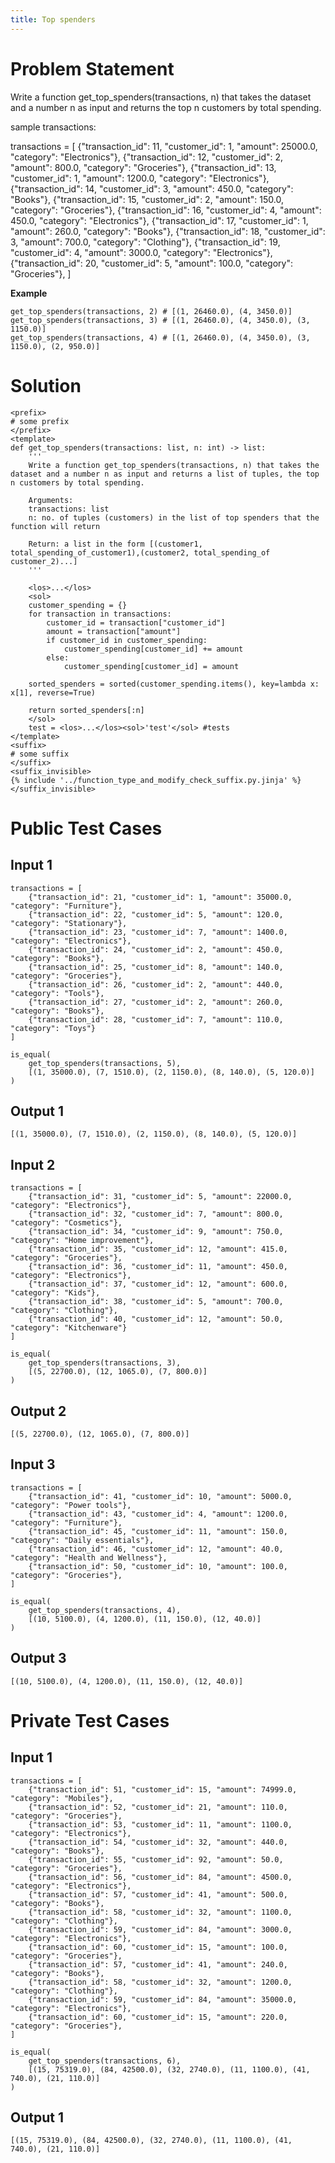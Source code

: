 ```yaml
---
title: Top spenders
---
```


# Problem Statement

Write a function get_top_spenders(transactions, n) that takes the dataset and a number n as input and returns the top n customers by total spending.

sample transactions:

transactions = [
    {"transaction_id": 11, "customer_id": 1, "amount": 25000.0, "category": "Electronics"},
    {"transaction_id": 12, "customer_id": 2, "amount": 800.0, "category": "Groceries"},
    {"transaction_id": 13, "customer_id": 1, "amount": 1200.0, "category": "Electronics"},
    {"transaction_id": 14, "customer_id": 3, "amount": 450.0, "category": "Books"},
    {"transaction_id": 15, "customer_id": 2, "amount": 150.0, "category": "Groceries"},
    {"transaction_id": 16, "customer_id": 4, "amount": 450.0, "category": "Electronics"},
    {"transaction_id": 17, "customer_id": 1, "amount": 260.0, "category": "Books"},
    {"transaction_id": 18, "customer_id": 3, "amount": 700.0, "category": "Clothing"},
    {"transaction_id": 19, "customer_id": 4, "amount": 3000.0, "category": "Electronics"},
    {"transaction_id": 20, "customer_id": 5, "amount": 100.0, "category": "Groceries"},
]


**Example**
```py3
get_top_spenders(transactions, 2) # [(1, 26460.0), (4, 3450.0)]
get_top_spenders(transactions, 3) # [(1, 26460.0), (4, 3450.0), (3, 1150.0)]
get_top_spenders(transactions, 4) # [(1, 26460.0), (4, 3450.0), (3, 1150.0), (2, 950.0)]
```

# Solution

```py3 test.py -r 'python test.py'
<prefix>
# some prefix   
</prefix>
<template>
def get_top_spenders(transactions: list, n: int) -> list:
    '''
    Write a function get_top_spenders(transactions, n) that takes the dataset and a number n as input and returns a list of tuples, the top n customers by total spending.

    Arguments:
    transactions: list
    n: no. of tuples (customers) in the list of top spenders that the function will return

    Return: a list in the form [(customer1, total_spending_of_customer1),(customer2, total_spending_of customer_2)...]
    '''
    
    <los>...</los>
    <sol>
    customer_spending = {}
    for transaction in transactions:
        customer_id = transaction["customer_id"]
        amount = transaction["amount"]
        if customer_id in customer_spending:
            customer_spending[customer_id] += amount
        else:
            customer_spending[customer_id] = amount

    sorted_spenders = sorted(customer_spending.items(), key=lambda x: x[1], reverse=True)

    return sorted_spenders[:n]
    </sol>
    test = <los>...</los><sol>'test'</sol> #tests
</template>
<suffix>
# some suffix
</suffix>
<suffix_invisible>
{% include '../function_type_and_modify_check_suffix.py.jinja' %}
</suffix_invisible>
```

# Public Test Cases

## Input 1

```
transactions = [
    {"transaction_id": 21, "customer_id": 1, "amount": 35000.0, "category": "Furniture"},
    {"transaction_id": 22, "customer_id": 5, "amount": 120.0, "category": "Stationary"},
    {"transaction_id": 23, "customer_id": 7, "amount": 1400.0, "category": "Electronics"},
    {"transaction_id": 24, "customer_id": 2, "amount": 450.0, "category": "Books"},
    {"transaction_id": 25, "customer_id": 8, "amount": 140.0, "category": "Groceries"},
    {"transaction_id": 26, "customer_id": 2, "amount": 440.0, "category": "Tools"},
    {"transaction_id": 27, "customer_id": 2, "amount": 260.0, "category": "Books"},
    {"transaction_id": 28, "customer_id": 7, "amount": 110.0, "category": "Toys"}
]

is_equal(
    get_top_spenders(transactions, 5),
    [(1, 35000.0), (7, 1510.0), (2, 1150.0), (8, 140.0), (5, 120.0)]
)
```

## Output 1

```
[(1, 35000.0), (7, 1510.0), (2, 1150.0), (8, 140.0), (5, 120.0)]
```

## Input 2

```
transactions = [
    {"transaction_id": 31, "customer_id": 5, "amount": 22000.0, "category": "Electronics"},
    {"transaction_id": 32, "customer_id": 7, "amount": 800.0, "category": "Cosmetics"},
    {"transaction_id": 34, "customer_id": 9, "amount": 750.0, "category": "Home improvement"},
    {"transaction_id": 35, "customer_id": 12, "amount": 415.0, "category": "Groceries"},
    {"transaction_id": 36, "customer_id": 11, "amount": 450.0, "category": "Electronics"},
    {"transaction_id": 37, "customer_id": 12, "amount": 600.0, "category": "Kids"},
    {"transaction_id": 38, "customer_id": 5, "amount": 700.0, "category": "Clothing"},
    {"transaction_id": 40, "customer_id": 12, "amount": 50.0, "category": "Kitchenware"}
]

is_equal(
    get_top_spenders(transactions, 3),
    [(5, 22700.0), (12, 1065.0), (7, 800.0)]
)
```

## Output 2

```
[(5, 22700.0), (12, 1065.0), (7, 800.0)]
```

## Input 3 

```
transactions = [
    {"transaction_id": 41, "customer_id": 10, "amount": 5000.0, "category": "Power tools"},
    {"transaction_id": 43, "customer_id": 4, "amount": 1200.0, "category": "Furniture"},
    {"transaction_id": 45, "customer_id": 11, "amount": 150.0, "category": "Daily essentials"},
    {"transaction_id": 46, "customer_id": 12, "amount": 40.0, "category": "Health and Wellness"},
    {"transaction_id": 50, "customer_id": 10, "amount": 100.0, "category": "Groceries"},
]

is_equal(
    get_top_spenders(transactions, 4),
    [(10, 5100.0), (4, 1200.0), (11, 150.0), (12, 40.0)]
)
```

## Output 3

```
[(10, 5100.0), (4, 1200.0), (11, 150.0), (12, 40.0)]
```

# Private Test Cases

## Input 1

```
transactions = [
    {"transaction_id": 51, "customer_id": 15, "amount": 74999.0, "category": "Mobiles"},
    {"transaction_id": 52, "customer_id": 21, "amount": 110.0, "category": "Groceries"},
    {"transaction_id": 53, "customer_id": 11, "amount": 1100.0, "category": "Electronics"},
    {"transaction_id": 54, "customer_id": 32, "amount": 440.0, "category": "Books"},
    {"transaction_id": 55, "customer_id": 92, "amount": 50.0, "category": "Groceries"},
    {"transaction_id": 56, "customer_id": 84, "amount": 4500.0, "category": "Electronics"},
    {"transaction_id": 57, "customer_id": 41, "amount": 500.0, "category": "Books"},
    {"transaction_id": 58, "customer_id": 32, "amount": 1100.0, "category": "Clothing"},
    {"transaction_id": 59, "customer_id": 84, "amount": 3000.0, "category": "Electronics"},
    {"transaction_id": 60, "customer_id": 15, "amount": 100.0, "category": "Groceries"},
    {"transaction_id": 57, "customer_id": 41, "amount": 240.0, "category": "Books"},
    {"transaction_id": 58, "customer_id": 32, "amount": 1200.0, "category": "Clothing"},
    {"transaction_id": 59, "customer_id": 84, "amount": 35000.0, "category": "Electronics"},
    {"transaction_id": 60, "customer_id": 15, "amount": 220.0, "category": "Groceries"},
]

is_equal(
    get_top_spenders(transactions, 6),
    [(15, 75319.0), (84, 42500.0), (32, 2740.0), (11, 1100.0), (41, 740.0), (21, 110.0)]
)
```

## Output 1

```
[(15, 75319.0), (84, 42500.0), (32, 2740.0), (11, 1100.0), (41, 740.0), (21, 110.0)]
```
